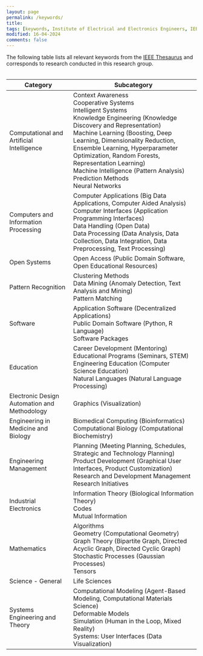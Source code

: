```yaml
---
layout: page
permalink: /keywords/
title:
tags: [keywords, Institute of Electrical and Electronics Engineers, IEEE, thesaurus, research, table]
modified: 16-04-2024
comments: false
---
```


The following table lists all relevant keywords from the [IEEE Thesaurus](https://www.ieee.org/publications/services/thesaurus.html) and corresponds to research conducted in this research group. <br/>
<br/>

| Category | Subcategory |
| --- | --- |
| Computational and Artificial Intelligence | Context Awareness<br>Cooperative Systems<br>Intelligent Systems<br>Knowledge Engineering (Knowledge Discovery and Representation)<br>Machine Learning (Boosting, Deep Learning, Dimensionality Reduction, Ensemble Learning, Hyperparameter Optimization, Random Forests, Representation Learning)<br>Machine Intelligence (Pattern Analysis)<br>Prediction Methods<br>Neural Networks |
| Computers and Information Processing | Computer Applications (Big Data Applications, Computer Aided Analysis)<br>Computer Interfaces (Application Programming Interfaces)<br>Data Handling (Open Data)<br>Data Processing (Data Analysis, Data Collection, Data Integration, Data Preprocessing, Text Processing) |
| Open Systems | Open Access (Public Domain Software, Open Educational Resources) |
| Pattern Recognition | Clustering Methods<br>Data Mining (Anomaly Detection, Text Analysis and Mining)<br>Pattern Matching |
| Software | Application Software (Decentralized Applications)<br>Public Domain Software (Python, R Language)<br>Software Packages |
| Education | Career Development (Mentoring)<br>Educational Programs (Seminars, STEM)<br>Engineering Education (Computer Science Education)<br>Natural Languages (Natural Language Processing) |
| Electronic Design Automation and Methodology | Graphics (Visualization) |
| Engineering in Medicine and Biology | Biomedical Computing (Bioinformatics)<br>Computational Biology (Computational Biochemistry) |
| Engineering Management | Planning (Meeting Planning, Schedules, Strategic and Technology Planning)<br>Product Development (Graphical User Interfaces, Product Customization)<br>Research and Development Management<br>Research Initiatives |
| Industrial Electronics | Information Theory (Biological Information Theory)<br>Codes<br>Mutual Information |
| Mathematics | Algorithms<br>Geometry (Computational Geometry)<br>Graph Theory (Bipartite Graph, Directed Acyclic Graph, Directed Cyclic Graph)<br>Stochastic Processes (Gaussian Processes)<br>Tensors |
| Science - General | Life Sciences |
| Systems Engineering and Theory | Computational Modeling (Agent-Based Modeling, Computational Materials Science)<br>Deformable Models<br>Simulation (Human in the Loop, Mixed Reality)<br>Systems: User Interfaces (Data Visualization) |
